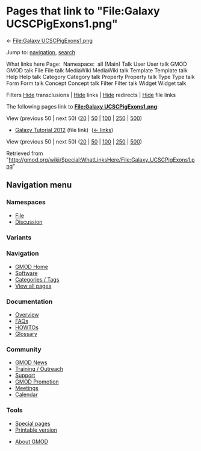 <div id="mw-page-base" class="noprint">

</div>

<div id="mw-head-base" class="noprint">

</div>

<div id="content" class="mw-body" role="main">

<span id="top"></span>

<div id="mw-js-message" style="display:none;">

</div>



# <span dir="auto">Pages that link to "File:Galaxy UCSCPigExons1.png"</span>

<div id="bodyContent">

<div id="contentSub">

← [File:Galaxy
UCSCPigExons1.png](/wiki/File:Galaxy_UCSCPigExons1.png "File:Galaxy UCSCPigExons1.png")

</div>

<div id="jump-to-nav" class="mw-jump">

Jump to: [navigation](#mw-navigation), [search](#p-search)

</div>

<div id="mw-content-text">

What links here Page:  Namespace:  all (Main) Talk User User talk GMOD
GMOD talk File File talk MediaWiki MediaWiki talk Template Template talk
Help Help talk Category Category talk Property Property talk Type Type
talk Form Form talk Concept Concept talk Filter Filter talk Widget
Widget talk

Filters
[Hide](/mediawiki/index.php?title=Special:WhatLinksHere/File:Galaxy_UCSCPigExons1.png&hidetrans=1 "Special:WhatLinksHere/File:Galaxy UCSCPigExons1.png")
transclusions \|
[Hide](/mediawiki/index.php?title=Special:WhatLinksHere/File:Galaxy_UCSCPigExons1.png&hidelinks=1 "Special:WhatLinksHere/File:Galaxy UCSCPigExons1.png")
links \|
[Hide](/mediawiki/index.php?title=Special:WhatLinksHere/File:Galaxy_UCSCPigExons1.png&hideredirs=1 "Special:WhatLinksHere/File:Galaxy UCSCPigExons1.png")
redirects \|
[Hide](/mediawiki/index.php?title=Special:WhatLinksHere/File:Galaxy_UCSCPigExons1.png&hideimages=1 "Special:WhatLinksHere/File:Galaxy UCSCPigExons1.png")
file links

The following pages link to **[File:Galaxy
UCSCPigExons1.png](/wiki/File:Galaxy_UCSCPigExons1.png "File:Galaxy UCSCPigExons1.png")**:

View (previous 50 \| next 50)
([20](/mediawiki/index.php?title=Special:WhatLinksHere/File:Galaxy_UCSCPigExons1.png&limit=20 "Special:WhatLinksHere/File:Galaxy UCSCPigExons1.png")
\|
[50](/mediawiki/index.php?title=Special:WhatLinksHere/File:Galaxy_UCSCPigExons1.png&limit=50 "Special:WhatLinksHere/File:Galaxy UCSCPigExons1.png")
\|
[100](/mediawiki/index.php?title=Special:WhatLinksHere/File:Galaxy_UCSCPigExons1.png&limit=100 "Special:WhatLinksHere/File:Galaxy UCSCPigExons1.png")
\|
[250](/mediawiki/index.php?title=Special:WhatLinksHere/File:Galaxy_UCSCPigExons1.png&limit=250 "Special:WhatLinksHere/File:Galaxy UCSCPigExons1.png")
\|
[500](/mediawiki/index.php?title=Special:WhatLinksHere/File:Galaxy_UCSCPigExons1.png&limit=500 "Special:WhatLinksHere/File:Galaxy UCSCPigExons1.png"))

- [Galaxy Tutorial
  2012](/wiki/Galaxy_Tutorial_2012 "Galaxy Tutorial 2012") (file link) ‎
  <span class="mw-whatlinkshere-tools">([←
  links](/mediawiki/index.php?title=Special:WhatLinksHere&target=Galaxy+Tutorial+2012 "Special:WhatLinksHere"))</span>

View (previous 50 \| next 50)
([20](/mediawiki/index.php?title=Special:WhatLinksHere/File:Galaxy_UCSCPigExons1.png&limit=20 "Special:WhatLinksHere/File:Galaxy UCSCPigExons1.png")
\|
[50](/mediawiki/index.php?title=Special:WhatLinksHere/File:Galaxy_UCSCPigExons1.png&limit=50 "Special:WhatLinksHere/File:Galaxy UCSCPigExons1.png")
\|
[100](/mediawiki/index.php?title=Special:WhatLinksHere/File:Galaxy_UCSCPigExons1.png&limit=100 "Special:WhatLinksHere/File:Galaxy UCSCPigExons1.png")
\|
[250](/mediawiki/index.php?title=Special:WhatLinksHere/File:Galaxy_UCSCPigExons1.png&limit=250 "Special:WhatLinksHere/File:Galaxy UCSCPigExons1.png")
\|
[500](/mediawiki/index.php?title=Special:WhatLinksHere/File:Galaxy_UCSCPigExons1.png&limit=500 "Special:WhatLinksHere/File:Galaxy UCSCPigExons1.png"))

</div>

<div class="printfooter">

Retrieved from
"<http://gmod.org/wiki/Special:WhatLinksHere/File:Galaxy_UCSCPigExons1.png>"

</div>

<div id="catlinks" class="catlinks catlinks-allhidden">

</div>

<div class="visualClear">

</div>

</div>

</div>

<div id="mw-navigation">

## Navigation menu

<div id="mw-head">



<div id="left-navigation">

<div id="p-namespaces" class="vectorTabs" role="navigation"
aria-labelledby="p-namespaces-label">

### Namespaces

- <span id="ca-nstab-image"><a href="/wiki/File:Galaxy_UCSCPigExons1.png" accesskey="c"
  title="View the file page [c]">File</a></span>
- <span id="ca-talk"><a
  href="/mediawiki/index.php?title=File_talk:Galaxy_UCSCPigExons1.png&amp;action=edit&amp;redlink=1"
  accesskey="t"
  title="Discussion about the content page [t]">Discussion</a></span>

</div>

<div id="p-variants" class="vectorMenu emptyPortlet" role="navigation"
aria-labelledby="p-variants-label">

### 

### Variants[](#)

<div class="menu">

</div>

</div>

</div>

<div id="right-navigation">





</div>



</div>

</div>

</div>

<div id="mw-panel">

<div id="p-logo" role="banner">

<a href="/wiki/Main_Page"
style="background-image: url(http://gmod.org/images/GMOD-cogs.png);"
title="Visit the main page"></a>

</div>

<div id="p-Navigation" class="portal" role="navigation"
aria-labelledby="p-Navigation-label">

### Navigation

<div class="body">

- <span id="n-GMOD-Home">[GMOD Home](/wiki/Main_Page)</span>
- <span id="n-Software">[Software](/wiki/GMOD_Components)</span>
- <span id="n-Categories-.2F-Tags">[Categories /
  Tags](/wiki/Categories)</span>
- <span id="n-View-all-pages">[View all
  pages](/wiki/Special:AllPages)</span>

</div>

</div>

<div id="p-Documentation" class="portal" role="navigation"
aria-labelledby="p-Documentation-label">

### Documentation

<div class="body">

- <span id="n-Overview">[Overview](/wiki/Overview)</span>
- <span id="n-FAQs">[FAQs](/wiki/Category:FAQ)</span>
- <span id="n-HOWTOs">[HOWTOs](/wiki/Category:HOWTO)</span>
- <span id="n-Glossary">[Glossary](/wiki/Glossary)</span>

</div>

</div>

<div id="p-Community" class="portal" role="navigation"
aria-labelledby="p-Community-label">

### Community

<div class="body">

- <span id="n-GMOD-News">[GMOD News](/wiki/GMOD_News)</span>
- <span id="n-Training-.2F-Outreach">[Training /
  Outreach](/wiki/Training_and_Outreach)</span>
- <span id="n-Support">[Support](/wiki/Support)</span>
- <span id="n-GMOD-Promotion">[GMOD
  Promotion](/wiki/GMOD_Promotion)</span>
- <span id="n-Meetings">[Meetings](/wiki/Meetings)</span>
- <span id="n-Calendar">[Calendar](/wiki/Calendar)</span>

</div>

</div>

<div id="p-tb" class="portal" role="navigation"
aria-labelledby="p-tb-label">

### Tools

<div class="body">

- <span id="t-specialpages"><a href="/wiki/Special:SpecialPages" accesskey="q"
  title="A list of all special pages [q]">Special pages</a></span>
- <span id="t-print"><a
  href="/mediawiki/index.php?title=Special:WhatLinksHere/File:Galaxy_UCSCPigExons1.png&amp;printable=yes"
  rel="alternate" accesskey="p"
  title="Printable version of this page [p]">Printable version</a></span>

</div>

</div>

</div>

</div>

<div id="footer" role="contentinfo">

- <span id="footer-places-about">[About
  GMOD](/wiki/GMOD:About "GMOD:About")</span>

<!-- -->






</div>
